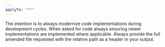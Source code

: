 ```yaml
---
applyTo: "**"
---
```


The intention is to always modernize code implementations during development cycles.
When asked for code always ensuring newer implementations are implemented where applicable.
Always provide the full amended file requested with the relative path as a header in your output.
